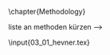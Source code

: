 \chapter{Methodology}

<!--
  <blockquote>
Methodik, die verfolgt wurde, um Lösung zu entwickeln
 -> ich glaube, den Hevner Artikel (Design Science in Inf Sys research) habe ich dir eh geschickt, eignet sich als Methode. Verbinde einfach sein abstraktes Konzept mit dem, was du tatsächliche gemacht hast (was war die Ausgangssituation (Legacy code mit Angular), wie hat dein Suchprozess ausgesehen (wie bist du auf react gekommen, was waren die Alternativen,...), Was kam aus der globalen Knowledge Base (react), wie kamst du zu deiner Synthese aus react+rdfstore-js+angular)
 </blockquote>

 <blockquote>
 in the method chapter you should explain:
* hevner
* RDF, linked data, JSON-LD
* angular
* flux/redux
 </blockquote>

 <!-- Flo @ hevner-summary: good first note sheet. You can convert that into a 1-2 page intro of the methods section. Then you go on to show how you applied this framework, effectively proving that what you did is research, and not engineering. -->

 <!-- TODO better describe/address the figure -->

<!-- 2: @hevner-länge: macht nichts, aber man darf sich beim lesen nicht fragen, warum du einem das erzählstFrom:phlow_06 (Flo SAT)wenn du keinen grund dafür findest: weglassen. sonst: sagen. -- dh ich sollte e.g. auch nur die artefakt-kategorie beschreiben, unter die der prototyp / die architektur fällt, bzw die methoden, die tatsächlich verwendet wurden?(die guidelines werde ich alle brauchen, da die dann hinterher ja die struktur für den kern-teil darstellen sollen). wobei die anderen artefakt-kategorien/-abgrenzung ermöglichen --> liste an methoden kürzen -->

<!-- dann bleibt das eigentlich eh bei den 3-4 seiten (atm ist es eh fast nur aufzählung + kurze definition für alles) -->
<!-- From:phlow_06 (Flo SAT) genau, es fehlt glaub ich noch die erklärung, warum das jetzt aufgezählt wird - also wie du das für dich umsetzt -->

<!-- TODO answer the two fundamental questions explicitly -->

<!--

Vorlage: Arbeit vom Roman?

## Ressources

### Redux

<https://medium.com/javascript-scene/10-tips-for-better-redux-architecture-69250425af44#.auuzhdjz3>
[You Might Not Need Redux](https://medium.com/@dan_abramov/you-might-not-need-redux-be46360cf367#.2xg3p7aef)


<!-- TODO see hevner_summary + notes !!!! -->
<!--
TODO
Technische Realisierung / solutions
  * follow hevner's structure(?)
describe architecture / redux cycle here
describe entire tool-chain?


From TU-outline:
* used concepts
  * redux
  * side-effects / immutable data
  * bi-directional binding
* methods and/or models
* languages
  * javascript
  * sparql?
  * json-ld
* design methods
  * hevner
  * iterations / design-cycle
* data models
* analysis methods
  * ???
  * personal experience / experience of colleagues?
* formalisms

-->

\input{03_01_hevner.tex}
<!-- \input{03_02.tex} -->
